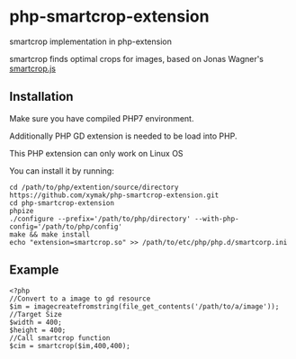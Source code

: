 # php-smartcrop-extension

smartcrop implementation in php-extension

smartcrop finds optimal crops for images, based on Jonas Wagner's [smartcrop.js](https://github.com/jwagner/smartcrop.js)

## Installation

Make sure you have compiled PHP7 environment.

Additionally PHP GD extension is needed to be load into PHP.

This PHP extension can only work on Linux OS

You can install it by running:
```
cd /path/to/php/extention/source/directory
https://github.com/xymak/php-smartcrop-extension.git
cd php-smartcrop-extension
phpize
./configure --prefix='/path/to/php/directory' --with-php-config='/path/to/php/config'
make && make install
echo "extension=smartcrop.so" >> /path/to/etc/php/php.d/smartcorp.ini
```

## Example 
```
<?php
//Convert to a image to gd resource
$im = imagecreatefromstring(file_get_contents('/path/to/a/image'));
//Target Size
$width = 400;
$height = 400;
//Call smartcrop function
$cim = smartcrop($im,400,400);
```
